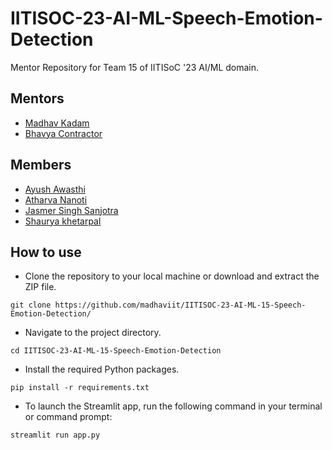 # IITISOC-23-AI-ML-Speech-Emotion-Detection
Mentor Repository for Team 15 of IITISoC '23 AI/ML domain.

## Mentors

- [Madhav Kadam](https://github.com/madhaviit)
- [Bhavya Contractor](https://github.com/bhavyacontractor)

## Members

- [Ayush Awasthi](https://github.com/ayushawasthi24)
- [Atharva Nanoti](https://github.com/nanotcodes)
- [Jasmer Singh Sanjotra](https://github.com/TheAlphaJas)
- [Shaurya khetarpal](https://github.com/Shauryanoobb)

## How to use 

- Clone the repository to your local machine or download and extract the ZIP file.
```
git clone https://github.com/madhaviit/IITISOC-23-AI-ML-15-Speech-Emotion-Detection/
```
- Navigate to the project directory.
```
cd IITISOC-23-AI-ML-15-Speech-Emotion-Detection
```
- Install the required Python packages.
```
pip install -r requirements.txt
```
- To launch the Streamlit app, run the following command in your terminal or command prompt:
```
streamlit run app.py
```
